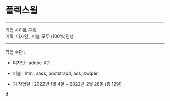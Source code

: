 # 플렉스윌
---

기업 사이트 구축<br> 
기획, 디자인 , 퍼블 모두 (100%)진행

----



작업 수단 : 
- 디자인  :  adobe XD <br>
- 퍼블 : html, sass, bootstrap4, aos, swiper 

- 기 작업일 : 2022년 1월 4일 ~ 2022년 2월 28일 (총 12일)

d
